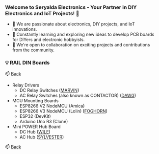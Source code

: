 ### Welcome to Seryalda Electronics - Your Partner in DIY Electronics and IoT Projects! 👋

- 👀 We are passionate about electronics, DIY projects, and IoT innovations.
- 🌱 Constantly learning and exploring new ideas to develop PCB boards for DIYers and electronic hobbyists.
- 🤝 We're open to collaboration on exciting projects and contributions from the community.


<!--
- 👀 We are passionate about electronics, DIY projects, and IoT innovations.
- 🌱 Constantly learning and exploring new ideas to develop PCB boards for DIYers and electronic hobbyists.
- 💡 Specializing in developing PCB boards for DIYers and electronic hobbyists, we empower you to turn your ideas into reality.

-->


### 💡 RAIL DIN Boards
📫 [Back](/)

- Relay Drivers
	- DC Relay Switches ([MARVIN](https://github.com/seryalda/marvin))
	- AC Relay Switches (also known as CONTACTOR) ([DAWG](https://github.com/seryalda/dawg))	
- MCU Mounting Boards
	- ESP8266 V2 NodeMCU (Amica)
	- ESP8266 V3 NodeMCU (Lolin) ([FOGHORN](https://github.com/seryalda/foghorn))
	- ESP32 (DevKit)  
	- Arduino Uno R3 (Clone)  		
- Mini POWER Hub Board
	- DC Hub ([WILE](https://github.com/seryalda/wile))
	- AC Hub ([SYLVESTER](https://github.com/seryalda/sylvester))

📫 [Back](/)











<!--
- 📫 [Microcontroller Mounting Boards](https://www.seryalda.com/contact).
- 📫 [Relay Switching Boards](https://www.seryalda.com/contact).
- 📫 [Power Distributor Boards](https://www.seryalda.com/contact).
- 📫 [Sensor Boards](https://www.seryalda.com/contact).
- 📫 [Data Transmitter Boards](https://www.seryalda.com/contact).
-->

<!--
📫 Reach out to us through our [website](https://www.seryalda.com/contact) or connect with us on [LinkedIn](https://www.linkedin.com/company/seryalda/).
-->



<!---
seryalda/seryalda is a ✨ special ✨ repository because its `README.md` (this file) appears on your GitHub profile.
You can click the Preview link to take a look at your changes.
--->
